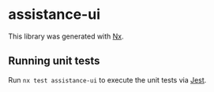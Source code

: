 # assistance-ui

This library was generated with [Nx](https://nx.dev).

## Running unit tests

Run `nx test assistance-ui` to execute the unit tests via [Jest](https://jestjs.io).
